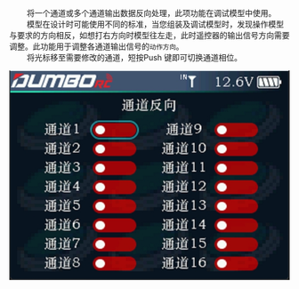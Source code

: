         将一个通道或多个通道输出数据反向处理，此项功能在调试模型中使用。<br/>        模型在设计时可能使用不同的标准，当您组装及调试模型时，发现操作模型与要求的方向相反，如想打右方向时模型往左走，此时遥控器的输出信号方向需要调整。此功能用于调整各通道输出信号的`动作方向`。<br/>        将光标移至需要修改的通道，短按Push 键即可切换通道相位。

![](../pic/231.png)
